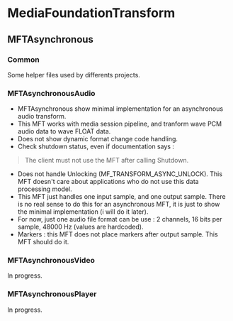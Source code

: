 # MediaFoundationTransform

## MFTAsynchronous

###  Common

Some helper files used by differents projects.

### MFTAsynchronousAudio

* MFTAsynchronous show minimal implementation for an asynchronous audio transform.
* This MFT works with media session pipeline, and tranform wave PCM audio data to wave FLOAT data.
* Does not show dynamic format change code handling.
* Check shutdown status, even if documentation says :
> The client must not use the MFT after calling Shutdown.
* Does not handle Unlocking (MF_TRANSFORM_ASYNC_UNLOCK). This MFT doesn't care about applications who do not use this data processing model.
* This MFT just handles one input sample, and one output sample. There is no real sense to do this for an asynchronous MFT, it is just to show the minimal implementation (i will do it later).
* For now, just one audio file format can be use : 2 channels, 16 bits per sample, 48000 Hz (values are hardcoded).
* Markers : this MFT does not place markers after output sample. This MFT should do it.

### MFTAsynchronousVideo

In progress.

### MFTAsynchronousPlayer

In progress.

